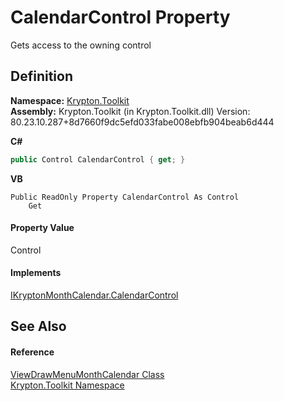 # CalendarControl Property


Gets access to the owning control



## Definition
**Namespace:** <a href="79d2eac2-21f4-54ff-7552-b20c33c30600.md">Krypton.Toolkit</a>  
**Assembly:** Krypton.Toolkit (in Krypton.Toolkit.dll) Version: 80.23.10.287+8d7660f9dc5efd033fabe008ebfb904beab6d444

**C#**
``` C#
public Control CalendarControl { get; }
```
**VB**
``` VB
Public ReadOnly Property CalendarControl As Control
	Get
```



#### Property Value
Control

#### Implements
<a href="2bb8279e-27b5-ce36-0362-69b6a83005d0.md">IKryptonMonthCalendar.CalendarControl</a>  


## See Also


#### Reference
<a href="f1bdff9a-7205-8480-b790-269da41f6524.md">ViewDrawMenuMonthCalendar Class</a>  
<a href="79d2eac2-21f4-54ff-7552-b20c33c30600.md">Krypton.Toolkit Namespace</a>  
